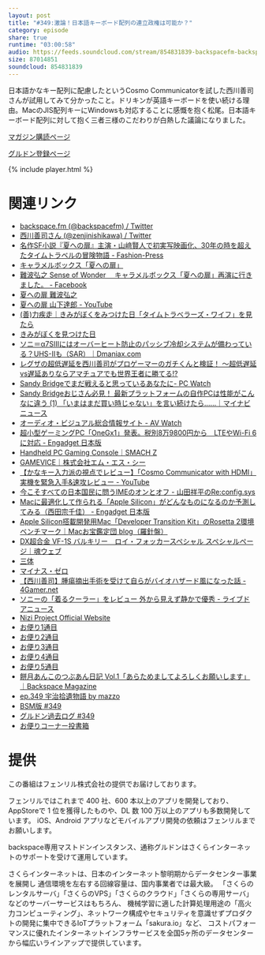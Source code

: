 ```yaml
---
layout: post
title: "#349:激論！日本語キーボード配列の連立政権は可能か？"
category: episode
share: true
runtime: "03:00:58"
audio: https://feeds.soundcloud.com/stream/854831839-backspacefm-backspacefm-349.mp3
size: 87014851
soundcloud: 854831839
---
```


日本語かなキー配列に配慮したというCosmo Communicatorを試した西川善司さんが試用してみて分かったこと。ドリキンが英語キーボードを使い続ける理由。MacのJIS配列キーにWindowsも対応することに感慨を抱く松尾。日本語キーボード配列に対して抱く三者三様のこだわりが白熱した議論になりました。

[マガジン購読ページ](https://note.com/drikin/m/m55ec296b7655)

[グルドン登録ページ](https://mstdn.guru/invite/3WVHpSMr)

{% include player.html %}

# 関連リンク
* [backspace.fm (@backspacefm) / Twitter](https://twitter.com/backspacefm)
* [西川善司さん (@zenjinishikawa) / Twitter](https://twitter.com/zenjinishikawa)
* [名作SF小説『夏への扉』主演・山﨑賢人で初実写映画化、30年の時を超えたタイムトラベルの冒険物語 - Fashion-Press](https://www.fashion-press.net/news/62044)
* [キャラメルボックス「夏への扉」](http://www.moon-light.ne.jp/news/2011/02/natsutobi.html)
* [難波弘之 Sense of Wonder 　キャラメルボックス「夏への扉」再演に行きました。 - Facebook](https://www.facebook.com/senseofwonder.nambahiroyuki/posts/596119674070721/)
* [夏への扉 難波弘之](https://www.youtube.com/watch?v=pWZbZHMbIbY)
* [夏への扉 山下達郎 - YouTube](https://www.youtube.com/watch?v=xcuFt9-y9q4)
* [(善)力疾走｜きみがぼくをみつけた日「タイムトラベラーズ・ワイフ」を見たら](http://www.z-z-z.jp/BLOG/log/eid536.html)
* [きみがぼくを見つけた日](https://filmarks.com/movies/17175)
* [ソニ＝α7SIIIにはオーバーヒート防止のパッシブ冷却システムが備わっている？UHS-IIも（SAR）｜Dmaniax.com](https://www.dmaniax.com/2020/07/04/sony-a7s-iii-has-cooling-syatem/)
* [レグザの超低遅延を西川善司がプロゲーマーのガチくんと検証！ ～超低遅延vs遅延ありならアマチュアでも世界王者に勝てる!?](https://game.watch.impress.co.jp/topics/toshiba2007/)
* [Sandy Bridgeでまだ戦えると思っているあなたに- PC Watch](https://pc.watch.impress.co.jp/docs/column/kikidokoro/1262894.html)
* [Sandy Bridgeおじさん必見！ 最新プラットフォームの自作PCは性能がこんなに違う (1) 「いまはまだ買い時じゃない」を言い続けたら……｜マイナビニュース](https://news.mynavi.jp/article/20190312-787662/)
* [オーディオ・ビジュアル総合情報サイト - AV Watch](https://av.watch.impress.co.jp/)
* [超小型ゲーミングPC「OneGx1」発表。税別8万9800円から　LTEやWi-Fi 6に対応 - Engadget 日本版](https://japanese.engadget.com/onegx1-043736730.html)
* [Handheld PC Gaming Console｜SMACH Z](https://www.smachz.com/)
* [GAMEVICE｜株式会社エム・エス・シー](https://www.msc-overseas.jp/brandlist/gamevice/)
* [【かなキー入力派の視点でレビュー】「Cosmo Communicator with HDMI」実機を緊急入手&速攻レビュー - YouTube](https://www.youtube.com/watch?v=NNswO0wqhoE&feature=youtu.be)
* [今こそすべての日本国民に問うIMEのオンとオフ - 山田祥平のRe:config.sys](https://pc.watch.impress.co.jp/docs/column/config/1263191.html)
* [Macに最適化して作られる「Apple Silicon」がどんなものになるのか予測してみる（西田宗千佳） - Engadget 日本版](https://japanese.engadget.com/apple-silicon-223046873.html)
* [Apple Silicon搭載開発用Mac「Developer Transition Kit」のRosetta 2環境ベンチマーク｜Macお宝鑑定団 blog（羅針盤）](http://www.macotakara.jp/blog/macintosh/entry-39977.html)
* [DX超合金 VF-1S バルキリー　ロイ・フォッカースペシャル スペシャルページ｜魂ウェブ](https://tamashii.jp/special/macross/vf-1s_RFS/)
* [三体](https://amzn.to/2Drbgmz)
* [マイナス・ゼロ](https://amzn.to/31Z4Dlv)
* [【西川善司】腫瘍摘出手術を受けて自らがバイオハザード風になった話 - 4Gamer.net](https://www.4gamer.net/games/095/G009575/20120226001/)
* [ソニーの「着るクーラー」をレビュー 外から見えず静かで優秀 - ライブドアニュース](https://news.livedoor.com/article/detail/18506339/)
* [Nizi Project Official Website](https://niziproject.com/)
* [お便り1通目](https://mstdn.guru/@drikin/104454219037321898)
* [お便り2通目](https://mstdn.guru/@drikin/104454225403971071)
* [お便り3通目](https://mstdn.guru/@drikin/104454246671220334)
* [お便り4通目](https://mstdn.guru/@drikin/104454267037726172)
* [お便り5通目](https://mstdn.guru/@drikin/104454276134788314)
* [餅月あんこのつぶあん日記 Vol.1「あらためましてよろしくお願いします」｜Backspace Magazine](https://note.com/backspacefm/n/n8f6dfac6c543)
* [ep.349 宇治拾遺物語 by mazzo](https://note.com/mazzo/n/n66bb76a5dd08)
* [BSM版 #349](https://note.com/backspacefm/n/n4667c33cd58c)
* [グルドン過去ログ #349](https://rbtnn.github.io/mstdn-picker/?instance=mstdn.guru&since_id=104453608563593828&max_id=104454437846029150)
* [お便りコーナー投書箱](https://forms.gle/NDBngfLwc3jKbLEJ6)

# 提供

この番組はフェンリル株式会社の提供でお届けしております。

フェンリルではこれまで 400 社、600 本以上のアプリを開発しており、AppStoreで 1 位を獲得したものや、DL 数 100 万以上のアプリも多数開発しています。
iOS、Android アプリなどモバイルアプリ開発の依頼はフェンリルまでお願いします。

backspace専用マストドンインスタンス、通称グルドンはさくらインターネットのサポートを受けて運用しています。

さくらインターネットは、日本のインターネット黎明期からデータセンター事業を展開し
通信環境を左右する回線容量は、国内事業者では最大級。
「さくらのレンタルサーバ」「さくらのVPS」「さくらのクラウド」「さくらの専用サーバ」などのサーバーサービスはもちろん、
機械学習に適した計算処理用途の「高火力コンピューティング」、ネットワーク構成やセキュリティを意識せずプロダクトの開発に集中できるIoTプラットフォーム「sakura.io」など、
コストパフォーマンスに優れたインターネットインフラサービスを全国5ヶ所のデータセンターから幅広いラインアップで提供しています。
